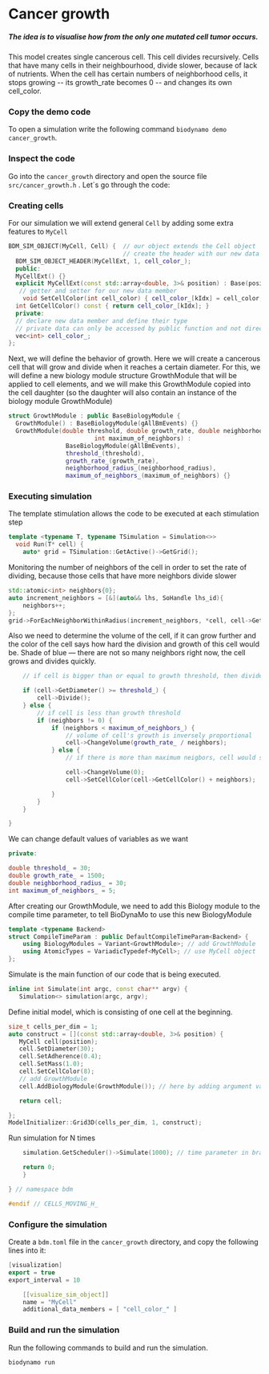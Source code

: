
# Сancer growth

##### The idea is to visualise how from the only one mutated cell tumor occurs. 
>
>
This model creates single cancerous cell. This cell divides recursively. Cells that have many cells in their neighbourhood, divide slower, because of lack of nutrients. When the cell has certain numbers of neighborhood cells, it stops growing -- its growth_rate becomes 0 -- and changes its own cell_color.  

 ### Copy the demo code
To open a simulation write the following command `biodynamo demo cancer_growth`.
 ### Inspect the code
  Go into the `cancer_growth` directory and open the source file `src/cancer_growth.h` . Let`s go through the code:
 
### Creating cells
For our simulation we will extend general `Cell` by adding some extra features to `MyCell`
``` C++
BDM_SIM_OBJECT(MyCell, Cell) {  // our object extends the Cell object
                                // create the header with our new data member
  BDM_SIM_OBJECT_HEADER(MyCellExt, 1, cell_color_);
  public:
  MyCellExt() {}
  explicit MyCellExt(const std::array<double, 3>& position) : Base(position) {}
   // getter and setter for our new data member
    void SetCellColor(int cell_color) { cell_color_[kIdx] = cell_color; }
  int GetCellColor() const { return cell_color_[kIdx]; }
  private:
  // declare new data member and define their type
  // private data can only be accessed by public function and not directly
  vec<int> cell_color_;
};
```
Next, we will define the behavior of growth. Here we will create a cancerous cell that will grow and divide when it reaches a certain diameter. For this, we will define a new biology module structure GrowthModule that will be applied to cell elements, and we will make this GrowthModule copied into the cell daughter (so the daughter will also contain an instance of the biology module GrowthModule)
``` C++
struct GrowthModule : public BaseBiologyModule {
  GrowthModule() : BaseBiologyModule(gAllBmEvents) {}
  GrowthModule(double threshold, double growth_rate, double neighborhood_radius, 
						int maximum_of_neighbors) : 
				BaseBiologyModule(gAllBmEvents), 
				threshold_(threshold), 
				growth_rate_(growth_rate),
				neighborhood_radius_(neighborhood_radius),
				maximum_of_neighbors_(maximum_of_neighbors) {}

```
### Executing simulation
The template stimulation allows the code to be executed at each stimulation step
``` C++
template <typename T, typename TSimulation = Simulation<>>
  void Run(T* cell) {
    auto* grid = TSimulation::GetActive()->GetGrid();
```
Monitoring the number of neighbors of the cell in order to set the rate of dividing, because those cells that have more neighbors divide slower
``` C++
std::atomic<int> neighbors{0};
auto increment_neighbors = [&](auto&& lhs, SoHandle lhs_id){
	neighbors++;
};
grid->ForEachNeighborWithinRadius(increment_neighbors, *cell, cell->GetSoHandle(), (threshold_) * (threshold_));
```
Also we need to determine the volume of the cell, if it can grow further and the color of the cell says how hard the division and growth of this cell would be.  Shade of blue — there are not so many neighbors right now, the cell grows and divides quickly.
``` C++
	// if cell is bigger than or equal to growth threshold, then divide

	if (cell->GetDiameter() >= threshold_) {
		cell->Divide();
	} else {  
		// if cell is less than growth threshold
		if (neighbors != 0) {
			if (neighbors < maximum_of_neighbors_) {
				// volume of cell's growth is inversely proportional
				cell->ChangeVolume(growth_rate_ / neighbors);
			} else {
				// if there is more than maximum neigbors, cell would stop growing and repaint (in red)

				cell->ChangeVolume(0);
				cell->SetCellColor(cell->GetCellColor() + neighbors);

			}
		}
	}

}
```
We can change default values of variables as we want
``` C++
private:

double threshold_ = 30;
double growth_rate_ = 1500;
double neighborhood_radius_ = 30;
int maximum_of_neighbors_ = 5;
```
After creating our GrowthModule, we need to add this Biology module to the compile time parameter, to tell BioDynaMo to use this new BiologyModule
``` C++
template <typename Backend>
struct CompileTimeParam : public DefaultCompileTimeParam<Backend> {
	using BiologyModules = Variant<GrowthModule>; // add GrowthModule
	using AtomicTypes = VariadicTypedef<MyCell>; // use MyCell object
};
```
 Simulate is the main function of our code that is being executed.
 ``` C++
 inline int Simulate(int argc, const char** argv) {
	Simulation<> simulation(argc, argv);
```
 Define initial model, which is consisting of one cell at the beginning.
 ``` C++
 size_t cells_per_dim = 1;
auto construct = [](const std::array<double, 3>& position) {
	MyCell cell(position);
	cell.SetDiameter(30);
	cell.SetAdherence(0.4);
	cell.SetMass(1.0);
	cell.SetCellColor(8);
	// add GrowthModule
	cell.AddBiologyModule(GrowthModule()); // here by adding argument values inside GrowthModule(_) user can set variable of simulation

	return cell;

};
ModelInitializer::Grid3D(cells_per_dim, 1, construct);
```
Run simulation for N times
``` C++
	simulation.GetScheduler()->Simulate(1000); // time parameter in brackets

	return 0;
	}

} // namespace bdm

#endif // CELLS_MOVING_H_
```

### Configure the simulation
Create a `bdm.toml` file in the `cancer_growth` directory, and copy the following lines into it:
```C++
[visualization]
export = true
export_interval = 10

	[[visualize_sim_object]]
	name = "MyCell"
	additional_data_members = [ "cell_color_" ]
```

### Build and run the simulation
Run the following commands to build and run the simulation.
``` C++
biodynamo run
```